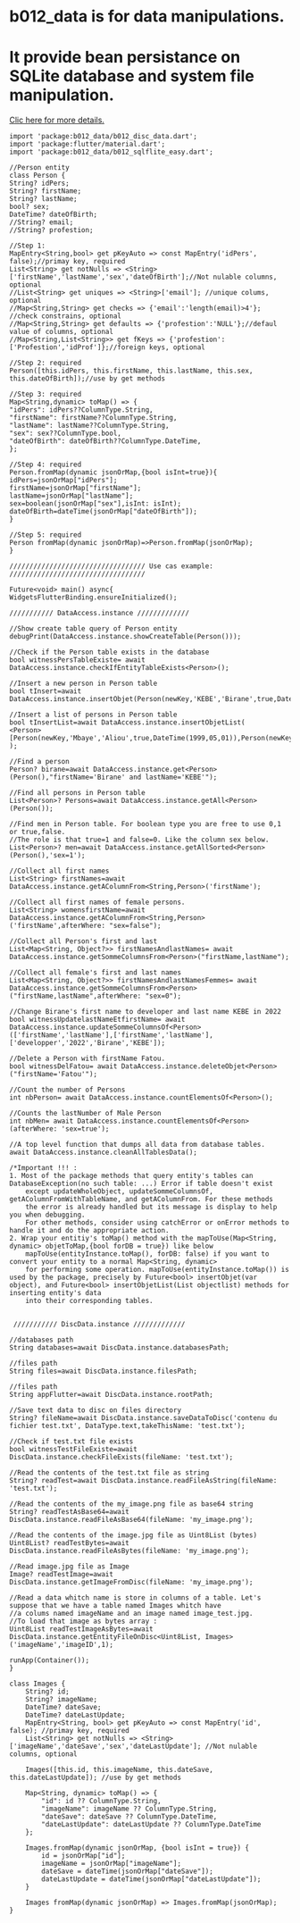 # b012_data is for data manipulations.
# It provide bean persistance on SQLite database and system file manipulation.
[Clic here for more details.](https://birane012.github.io)

    import 'package:b012_data/b012_disc_data.dart';
    import 'package:flutter/material.dart';
    import 'package:b012_data/b012_sqlflite_easy.dart';
    
    //Person entity
    class Person {
    String? idPers;
    String? firstName;
    String? lastName;
    bool? sex;
    DateTime? dateOfBirth;
    //String? email;
    //String? profestion;
    
    //Step 1:
    MapEntry<String,bool> get pKeyAuto => const MapEntry('idPers', false);//primay key, required
    List<String> get notNulls => <String>['firstName','lastName','sex','dateOfBirth'];//Not nulable columns, optional
    //List<String> get uniques => <String>['email']; //unique colums, optional
    //Map<String,String> get checks => {'email':'length(email)>4'}; //check constrains, optional
    //Map<String,String> get defaults => {'profestion':'NULL'};//defaul value of columns, optional
    //Map<String,List<String>> get fKeys => {'profestion':['Profestion','idProf']};//foreign keys, optional
    
    //Step 2: required
    Person([this.idPers, this.firstName, this.lastName, this.sex, this.dateOfBirth]);//use by get methods
    
    //Step 3: required
    Map<String,dynamic> toMap() => {
    "idPers": idPers??ColumnType.String,
    "firstName": firstName??ColumnType.String,
    "lastName": lastName??ColumnType.String,
    "sex": sex??ColumnType.bool,
    "dateOfBirth": dateOfBirth??ColumnType.DateTime,
    };
    
    //Step 4: required
    Person.fromMap(dynamic jsonOrMap,{bool isInt=true}){
    idPers=jsonOrMap["idPers"];
    firstName=jsonOrMap["firstName"];
    lastName=jsonOrMap["lastName"];
    sex=boolean(jsonOrMap["sex"],isInt: isInt);
    dateOfBirth=dateTime(jsonOrMap["dateOfBirth"]);
    }
    
    //Step 5: required
    Person fromMap(dynamic jsonOrMap)=>Person.fromMap(jsonOrMap);
    }
    
    ////////////////////////////////// Use cas example: //////////////////////////////////
    
    Future<void> main() async{
    WidgetsFlutterBinding.ensureInitialized();
    
    /////////// DataAccess.instance /////////////

    //Show create table query of Person entity
    debugPrint(DataAccess.instance.showCreateTable(Person()));
    
    //Check if the Person table exists in the database
    bool witnessPersTableExiste= await DataAccess.instance.checkIfEntityTableExists<Person>();
    
    //Insert a new person in Person table
    bool tInsert=await DataAccess.instance.insertObjet(Person(newKey,'KEBE','Birane',true,DateTime(2000,08,05)));
    
    //Insert a list of persons in Person table
    bool tInsertList=await DataAccess.instance.insertObjetList(
    <Person>[Person(newKey,'Mbaye','Aliou',true,DateTime(1999,05,01)),Person(newKey,'Cisse','Fatou',false,DateTime(2000,07,09))]
    );
    
    //Find a person
    Person? birane=await DataAccess.instance.get<Person>(Person(),"firstName='Birane' and lastName='KEBE'");
    
    //Find all persons in Person table
    List<Person>? Persons=await DataAccess.instance.getAll<Person>(Person());
    
    //Find men in Person table. For boolean type you are free to use 0,1 or true,false. 
    //The role is that true=1 and false=0. Like the column sex below.
    List<Person>? men=await DataAccess.instance.getAllSorted<Person>(Person(),'sex=1');
    
    //Collect all first names
    List<String> firstNames=await DataAccess.instance.getAColumnFrom<String,Person>('firstName');
    
    //Collect all first names of female persons. 
    List<String> womensfirstName=await DataAccess.instance.getAColumnFrom<String,Person>('firstName',afterWhere: "sex=false");
    
    //Collect all Person's first and last 
    List<Map<String, Object?>> firstNamesAndlastNames= await DataAccess.instance.getSommeColumnsFrom<Person>("firstName,lastName");
    
    //Collect all female's first and last names
    List<Map<String, Object?>> firstNamesAndlastNamesFemmes= await DataAccess.instance.getSommeColumnsFrom<Person>("firstName,lastName",afterWhere: "sex=0");
    
    //Change Birane's first name to developer and last name KEBE in 2022
    bool witnessUpdatelastNameEtfirstName= await DataAccess.instance.updateSommeColumnsOf<Person>(['firstName','lastName'],['firstName','lastName'],['developper','2022','Birane','KEBE']);
    
    //Delete a Person with firstName Fatou.
    bool witnessDelFatou= await DataAccess.instance.deleteObjet<Person>("firstName='Fatou'");
    
    //Count the number of Persons
    int nbPerson= await DataAccess.instance.countElementsOf<Person>();
    
    //Counts the lastNumber of Male Person
    int nbMen= await DataAccess.instance.countElementsOf<Person>(afterWhere: 'sex=true');

    //A top level function that dumps all data from database tables.
    await DataAccess.instance.cleanAllTablesData();

    /*Important !!! : 
    1. Most of the package methods that query entity's tables can DatabaseException(no such table: ...) Error if table doesn't exist
        except updateWholeObject, updateSommeColumnsOf, getAColumnFromWithTableName, and getAColumnFrom. For these methods
        the error is already handled but its message is display to help you when debugging.
        For other methods, consider using catchError or onError methods to handle it and do the appropriate action.
    2. Wrap your entitiy's toMap() method with the mapToUse(Map<String, dynamic> objetToMap,{bool forDB = true}) like below
        mapToUse(entityInstance.toMap(), forDB: false) if you want to convert your entity to a normal Map<String, dynamic> 
        for performing some operation. mapToUse(entityInstance.toMap()) is used by the package, precisely by Future<bool> insertObjet(var object), and Future<bool> insertObjetList(List objectlist) methods for inserting entity's data 
        into their corresponding tables.


     /////////// DiscData.instance /////////////

    //databases path
    String databases=await DiscData.instance.databasesPath;
    
    //files path
    String files=await DiscData.instance.filesPath;
    
    //files path
    String appFlutter=await DiscData.instance.rootPath;
    
    //Save text data to disc on files directory
    String? fileName=await DiscData.instance.saveDataToDisc('contenu du fichier test.txt', DataType.text,takeThisName: 'test.txt');
    
    //Check if test.txt file exists
    bool witnessTestFileExiste=await DiscData.instance.checkFileExists(fileName: 'test.txt');
    
    //Read the contents of the test.txt file as string
    String? readTest=await DiscData.instance.readFileAsString(fileName: 'test.txt');

    //Read the contents of the my_image.png file as base64 string 
    String? readTestAsBase64=await DiscData.instance.readFileAsBase64(fileName: 'my_image.png');

    //Read the contents of the image.jpg file as Uint8List (bytes)
    Uint8List? readTestBytes=await DiscData.instance.readFileAsBytes(fileName: 'my_image.png');

    //Read image.jpg file as Image
    Image? readTestImage=await DiscData.instance.getImageFromDisc(fileName: 'my_image.png');

    //Read a data whitch name is store in columns of a table. Let's suppose that we have a table named Images whitch have
    //a colums named imageName and an image named image_test.jpg.
    //To load that image as bytes array :
    Uint8List readTestImageAsBytes=await DiscData.instance.getEntityFileOnDisc<Uint8List, Images>('imageName','imageID',1);

    runApp(Container());
    }

    class Images {
        String? id;
        String? imageName;
        DateTime? dateSave;
        DateTime? dateLastUpdate;
        MapEntry<String, bool> get pKeyAuto => const MapEntry('id', false); //primay key, required
        List<String> get notNulls => <String>['imageName','dateSave','sex','dateLastUpdate']; //Not nulable columns, optional
        
        Images([this.id, this.imageName, this.dateSave, this.dateLastUpdate]); //use by get methods
        
        Map<String, dynamic> toMap() => {
            "id": id ?? ColumnType.String,
            "imageName": imageName ?? ColumnType.String,
            "dateSave": dateSave ?? ColumnType.DateTime,
            "dateLastUpdate": dateLastUpdate ?? ColumnType.DateTime
        };
    
        Images.fromMap(dynamic jsonOrMap, {bool isInt = true}) {
            id = jsonOrMap["id"];
            imageName = jsonOrMap["imageName"];
            dateSave = dateTime(jsonOrMap["dateSave"]);
            dateLastUpdate = dateTime(jsonOrMap["dateLastUpdate"]);
        }
    
        Images fromMap(dynamic jsonOrMap) => Images.fromMap(jsonOrMap);
    }





